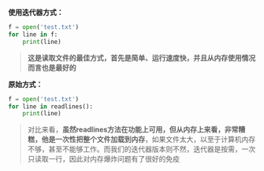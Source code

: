 **使用迭代器方式：**

```python
f = open('test.txt')
for line in f:
    print(line)
```

> **这是读取文件的最佳方式，首先是简单、运行速度快，并且从内存使用情况而言也是最好的**


**原始方式：**

```python
f = open('test.txt')
for line in readlines():
    print(line)
```

> 对比来看，**虽然readlines方法在功能上可用，但从内存上来看，非常糟糕，他是一次性把整个文件加载到内存**，如果文件太大，以至于计算机内存不够，甚至不能够工作。而我们的迭代器版本则不然，迭代器是按需，一次只读取一行，因此对内存爆炸问题有了很好的免疫

